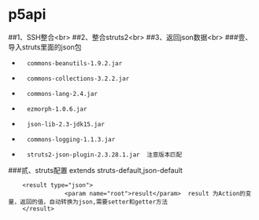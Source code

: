 # p5api
##1、SSH整合\<br>
##2、整合struts2\<br>
##3、返回json数据\<br>
###壹、导入struts里面的json包
*       commons-beanutils-1.9.2.jar
*		commons-collections-3.2.2.jar
*		commons-lang-2.4.jar
*		ezmorph-1.0.6.jar
*		json-lib-2.3-jdk15.jar
*		commons-logging-1.1.3.jar
*		struts2-json-plugin-2.3.28.1.jar  注意版本匹配
		
###贰、struts配置
		extends struts-default,json-default
		
		<result type="json">
					<param name="root">result</param>  result 为Action的变量，返回的值，自动转换为json,需要setter和getter方法
	    </result>
